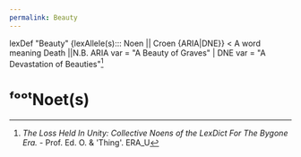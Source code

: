 ```yaml
---
permalink: Beauty
---
```




lexDef "Beauty" {lexAllele(s)::: Noen || Croen {ARIA|DNE}} < A word meaning Death ||N.B. ARIA var = "A Beauty of Graves" | DNE var = "A Devastation of Beauties"[^croen]
# ᶠᵒᵒᵗNoet(s)

[^croen]: *The Loss Held In Unity: Collective Noens of the LexDict For The Bygone Era.* - Prof. Ed. O. & 'Thing'. ERA_U